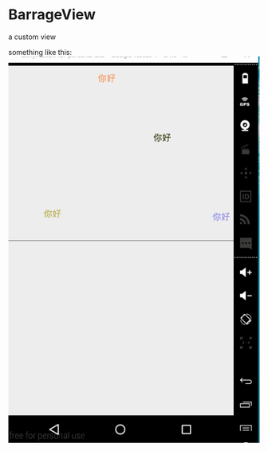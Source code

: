 # BarrageView
a custom view

something like this:![](https://github.com/Anler2015/BarrageView/blob/master/app/src/main/res/raw/1.gif)  
